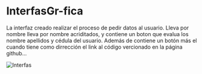 # InterfasGr-fica
La interfaz creado realizar el proceso de pedir datos al usuario.
Lleva por nombre lleva por nombre acriditados, y contiene un boton
que evalua los nombre apellidos y cédula del usuario.
Además de contiene un botón más el cuando tiene como dirrección 
el link al código vercionado en la página github...

![Interfas](https://user-images.githubusercontent.com/105222361/179622333-df89d992-c578-4131-92fc-3a6cd87a9ee3.PNG)
